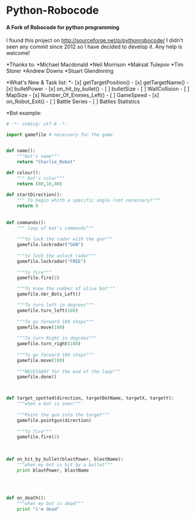 Python-Robocode
===============

#### A Fork of Robocode for python programming

I found this project on http://sourceforge.net/p/pythonrobocode/
I didn't seen any commit since 2012 so I have decided to develop it. Any help is welcome!

*Thanks to:
    *Michael Macdonald
    *Neil Morrison
    *Maksat Tulepov
    *Tim Storer
    *Andrew Downs
    *Stuart Glendinning
    
    
*What's New & Task list:
    *- [x]  getTargetPosition()
     - [x]  getTargetName()
     - [x]  bulletPower
     - [x]  on_hit_by_bullet()
     - [ ]  bulletSize
     - [ ]  WallCollision
     - [ ]  MapSize
     - [x]  Number_Of_Enmies_Left()
     - [ ]  GameSpeed
     - [x]  on_Robot_Exit()
     - [ ]  Battle Series
     - [ ]  Batlles Statistics
    
*Bot example:
```python 
# -*- coding: utf-8 -*-

import gamefile # necessary for the game


def name():
    """bot's name"""
    return "Charlie_Robot"

def colour():
    """ bot's color"""
    return (80,10,80)
    
def startDirection():
    """ To begin whith a specific angle (not necessary)"""
    return 0
    
    
def commands():
    """ loop of bot's commands"""
        
    """to lock the radar with the gun"""
    gamefile.lockradar("GUN")
        
    """to lock the unlock radar"""
    gamefile.lockradar("FREE")
       
    """To fire"""  
    gamefile.fire(2)

    """To know the number of alive bot"""
    gamefile.nbr_Bots_Left()

    """To turn left in degrees"""
    gamefile.turn_left(180)
    
    """To go forward 180 steps"""
    gamefile.move(180)
    
    """To turn Right in degrees"""
    gamefile.turn_right(180)
    
    """To go forward 180 steps"""
    gamefile.move(180)
    
    """NECESSARY for the end of the loop"""
    gamefile.done()



def target_spotted(direction, targetBotName, targetX, targetY):
    """when a bot is seen"""
    
    """Point the gun into the target"""
    gamefile.pointgun(direction)
    
    """To fire""" 
    gamefile.fire(2)
    
    
    
def on_hit_by_bullet(blastPower, blastName):
    """when my bot is hit by a bullet"""
    print blastPower, blastName
    
    
    
    
def on_death():
    """when my bot is dead"""
    print "i'm dead"
    
```